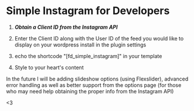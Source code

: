 Simple Instagram for Developers
===============================
1) <b><em>Obtain a Client ID from the Instagram API</em></b>

2) Enter the Client ID along with the User ID of the feed you would like to display on your wordpress install in the plugin settings

3) echo the shortcode "[fd_simple_instagram]" in your template

4) Style to your heart's content

In the future I will be adding slideshow options (using Flexslider), advanced error handling as well as better support from the options page (for those who may need help obtaining the proper info from the Instagram API)

<3

